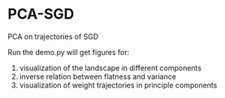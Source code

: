 # PCA-SGD
PCA on trajectories of SGD

Run the demo.py will get figures for:
  1. visualization of the landscape in different components
  2. inverse relation between flatness and variance
  3. visualization of weight trajectories in principle components
